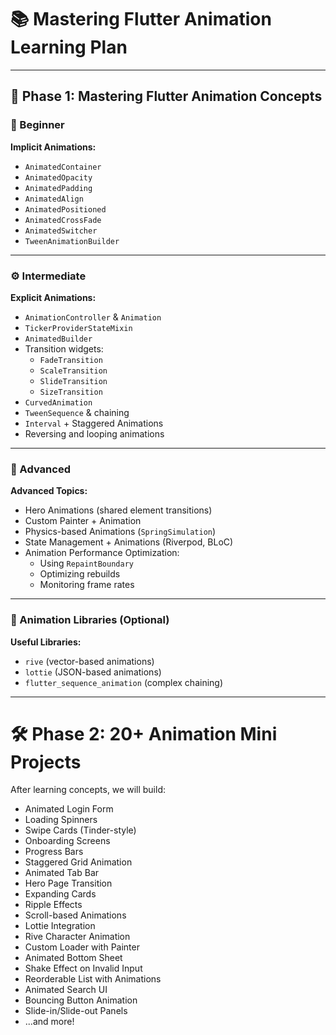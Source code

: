 # 📚 Mastering Flutter Animation Learning Plan

---

## 📍 Phase 1: Mastering Flutter Animation Concepts

### 🔰 Beginner

**Implicit Animations:**

- `AnimatedContainer`
- `AnimatedOpacity`
- `AnimatedPadding`
- `AnimatedAlign`
- `AnimatedPositioned`
- `AnimatedCrossFade`
- `AnimatedSwitcher`
- `TweenAnimationBuilder`

---

### ⚙️ Intermediate

**Explicit Animations:**

- `AnimationController` & `Animation`
- `TickerProviderStateMixin`
- `AnimatedBuilder`
- Transition widgets:
  - `FadeTransition`
  - `ScaleTransition`
  - `SlideTransition`
  - `SizeTransition`
- `CurvedAnimation`
- `TweenSequence` & chaining
- `Interval` + Staggered Animations
- Reversing and looping animations

---

### 🧠 Advanced

**Advanced Topics:**

- Hero Animations (shared element transitions)
- Custom Painter + Animation
- Physics-based Animations (`SpringSimulation`)
- State Management + Animations (Riverpod, BLoC)
- Animation Performance Optimization:
  - Using `RepaintBoundary`
  - Optimizing rebuilds
  - Monitoring frame rates

---

### 🎨 Animation Libraries (Optional)

**Useful Libraries:**

- `rive` (vector-based animations)
- `lottie` (JSON-based animations)
- `flutter_sequence_animation` (complex chaining)

---

# 🛠️ Phase 2: 20+ Animation Mini Projects

After learning concepts, we will build:

- Animated Login Form
- Loading Spinners
- Swipe Cards (Tinder-style)
- Onboarding Screens
- Progress Bars
- Staggered Grid Animation
- Animated Tab Bar
- Hero Page Transition
- Expanding Cards
- Ripple Effects
- Scroll-based Animations
- Lottie Integration
- Rive Character Animation
- Custom Loader with Painter
- Animated Bottom Sheet
- Shake Effect on Invalid Input
- Reorderable List with Animations
- Animated Search UI
- Bouncing Button Animation
- Slide-in/Slide-out Panels
- ...and more!
